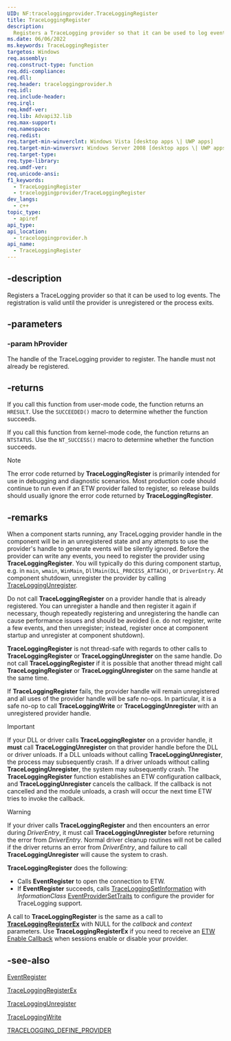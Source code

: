 ```yaml
---
UID: NF:traceloggingprovider.TraceLoggingRegister
title: TraceLoggingRegister
description:
  Registers a TraceLogging provider so that it can be used to log events.
ms.date: 06/06/2022
ms.keywords: TraceLoggingRegister
targetos: Windows
req.assembly:
req.construct-type: function
req.ddi-compliance:
req.dll:
req.header: traceloggingprovider.h
req.idl:
req.include-header:
req.irql:
req.kmdf-ver:
req.lib: Advapi32.lib
req.max-support:
req.namespace:
req.redist:
req.target-min-winverclnt: Windows Vista [desktop apps \| UWP apps]
req.target-min-winversvr: Windows Server 2008 [desktop apps \| UWP apps]
req.target-type:
req.type-library:
req.umdf-ver:
req.unicode-ansi:
f1_keywords:
  - TraceLoggingRegister
  - traceloggingprovider/TraceLoggingRegister
dev_langs:
  - c++
topic_type:
  - apiref
api_type:
api_location:
  - traceloggingprovider.h
api_name:
  - TraceLoggingRegister
---
```


## -description

Registers a TraceLogging provider so that it can be used to log events. The
registration is valid until the provider is unregistered or the process exits.

## -parameters

### -param hProvider

The handle of the TraceLogging provider to register. The handle must not already
be registered.

## -returns

If you call this function from user-mode code, the function returns an
`HRESULT`. Use the `SUCCEEDED()` macro to determine whether the function
succeeds.

If you call this function from kernel-mode code, the function returns an
`NTSTATUS`. Use the `NT_SUCCESS()` macro to determine whether the function
succeeds.

> [!NOTE]
> The error code returned by **TraceLoggingRegister** is primarily
> intended for use in debugging and diagnostic scenarios. Most production code
> should continue to run even if an ETW provider failed to register, so release
> builds should usually ignore the error code returned by
> **TraceLoggingRegister**.

## -remarks

When a component starts running, any TraceLogging provider handle in the
component will be in an unregistered state and any attempts to use the
provider's handle to generate events will be silently ignored. Before the
provider can write any events, you need to register the provider using
**TraceLoggingRegister**. You will typically do this during component startup,
e.g. in `main`, `wmain`, `WinMain`, `DllMain(DLL_PROCESS_ATTACH)`, or
`DriverEntry`. At component shutdown, unregister the provider by calling
[TraceLoggingUnregister](./nf-traceloggingprovider-traceloggingunregister.md).

Do not call **TraceLoggingRegister** on a provider handle that is already
registered. You can unregister a handle and then register it again if necessary,
though repeatedly registering and unregistering the handle can cause performance
issues and should be avoided (i.e. do not register, write a few events, and then
unregister; instead, register once at component startup and unregister at
component shutdown).

**TraceLoggingRegister** is not thread-safe with regards to other calls to
**TraceLoggingRegister** or **TraceLoggingUnregister** on the same handle. Do
not call **TraceLoggingRegister** if it is possible that another thread might
call **TraceLoggingRegister** or **TraceLoggingUnregister** on the same handle
at the same time.

If **TraceLoggingRegister** fails, the provider handle will remain unregistered
and all uses of the provider handle will be safe no-ops. In particular, it is a
safe no-op to call **TraceLoggingWrite** or **TraceLoggingUnregister** with an
unregistered provider handle.

> [!IMPORTANT]
> If your DLL or driver calls **TraceLoggingRegister** on a
> provider handle, it **must** call **TraceLoggingUnregister** on that provider
> handle before the DLL or driver unloads. If a DLL unloads without calling
> **TraceLoggingUnregister**, the process may subsequently crash. If a driver
> unloads without calling **TraceLoggingUnregister**, the system may
> subsequently crash. The **TraceLoggingRegister** function establishes an ETW
> configuration callback, and **TraceLoggingUnregister** cancels the callback.
> If the callback is not cancelled and the module unloads, a crash will occur
> the next time ETW tries to invoke the callback.

> [!WARNING]
> If your driver calls **TraceLoggingRegister** and then encounters
> an error during _DriverEntry_, it must call **TraceLoggingUnregister** before
> returning the error from _DriverEntry_. Normal driver cleanup routines will
> not be called if the driver returns an error from _DriverEntry_, and failure
> to call **TraceLoggingUnregister** will cause the system to crash.

**TraceLoggingRegister** does the following:

- Calls **EventRegister** to open the connection to ETW.
- If **EventRegister** succeeds, calls
  [TraceLoggingSetInformation](./nf-traceloggingprovider-traceloggingsetinformation.md)
  with _InformationClass_
  [EventProviderSetTraits](../evntprov/ne-evntprov-event_info_class.md) to
  configure the provider for TraceLogging support.

A call to **TraceLoggingRegister** is the same as a call to
[**TraceLoggingRegisterEx**](./nf-traceloggingprovider-traceloggingregisterex.md)
with NULL for the _callback_ and _context_ parameters. Use
**TraceLoggingRegisterEx** if you need to receive an
[ETW Enable Callback](../evntprov/nc-evntprov-penablecallback.md) when sessions
enable or disable your provider.

## -see-also

[EventRegister](../evntprov/nf-evntprov-eventregister.md)

[TraceLoggingRegisterEx](./nf-traceloggingprovider-traceloggingregisterex.md)

[TraceLoggingUnregister](./nf-traceloggingprovider-traceloggingunregister.md)

[TraceLoggingWrite](./nf-traceloggingprovider-traceloggingwrite.md)

[TRACELOGGING_DEFINE_PROVIDER](./nf-traceloggingprovider-tracelogging_define_provider.md)
